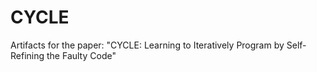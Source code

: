 # CYCLE
Artifacts for the paper: "CYCLE: Learning to Iteratively Program by Self-Refining the Faulty Code"
